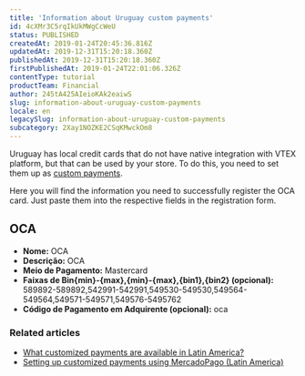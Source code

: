```yaml
---
title: 'Information about Uruguay custom payments'
id: 4cXMr3C5rqIkUkMWgCcWeU
status: PUBLISHED
createdAt: 2019-01-24T20:45:36.816Z
updatedAt: 2019-12-31T15:20:18.360Z
publishedAt: 2019-12-31T15:20:18.360Z
firstPublishedAt: 2019-01-24T22:01:06.326Z
contentType: tutorial
productTeam: Financial
author: 245tA425AIeioKAk2eaiwS
slug: information-about-uruguay-custom-payments
locale: en
legacySlug: information-about-uruguay-custom-payments
subcategory: 2Xay1NOZKE2CSqKMwckOm8
---
```


Uruguay has local credit cards that do not have native integration with VTEX platform, but that can be used by your store. To do this, you need to set them up as [custom payments](/en/tutorial/setting-up-customized-payments-using-mercadopago-latin-america).

Here you will find the information you need to successfully register the OCA card. Just paste them into the respective fields in the registration form.

## OCA
- __Nome:__ OCA
- __Descrição:__ OCA
- __Meio de Pagamento:__ Mastercard
- __Faixas de Bin{min}-{max},{min}-{max},{bin1},{bin2} (opcional):__ 589892-589892,542991-542991,549530-549530,549564-549564,549571-549571,549576-5495762
- __Código de Pagamento em Adquirente (opcional):__ oca

### Related articles
- [What customized payments are available in Latin America?](/en/faq/what-customized-payments-are-available-in-latin-america)
- [Setting up customized payments using MercadoPago (Latin America)](/en/tutorial/setting-up-customized-payments-using-mercadopago-latin-america)
